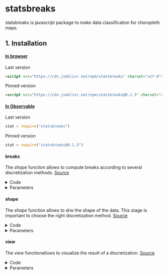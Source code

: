 # statsbreaks

statsbreaks is javascript package to make data classification for choropleth maps.

## 1. Installation

#### <ins>In browser</ins>

Last version

```html
<script src="https://cdn.jsdelivr.net/npm/statsbreaks" charset="utf-8"></script>
```

Pinned version

```html
<script src="https://cdn.jsdelivr.net/npm/statsbreaks@0.1.3" charset="utf-8"></script>
```

#### <ins>In Observable</ins>

Last version

~~~js
stat = require("statsbreaks")
~~~

Pinned version

~~~js
stat = require("statsbreaks@0.1.3")
~~~

#### breaks

The *shape* function allows to compute breaks according to several discretization methods. [Source](https://github.com/neocarto/statsbreaks/blob/main/src/breaks.js)

<details><summary>Code</summary>

  ~~~js
  stat.breaks({ values: data, method: "jenks", nb: 5, precision: 0 })
  ~~~

</details>

<details><summary>Parameters</summary>

- <b>values</b>: an array of quantitative values
- <b>method</b>: method of discretization. "quantile", "q6", "equal", "jenks".
- <b>nb</b>: number of classes
- <b>precision</b> : rounding. 2 transfom 35667.877876 to 35667.87 -2 transfom 35667.877876 to 35600.

</details>

#### shape

The *shape* function allows to drw the shape of the data. This stage is important to choose the right discretization method. [Source](https://github.com/neocarto/statsbreaks/blob/main/src/shape.js)

<details><summary>Code</summary>

  ~~~js
  stat.shape(data, precision, marks, log)
  ~~~

</details>

<details><summary>Parameters</summary>

- <b>data</b>: an array of quantitative values
- <b>precision</b>: a number. Curve accuracy (default:25)
- <b>marks</b>: a boolean (default true)
- <b>log</b> : a boolen. transforms into a logarithm (default: false)

</details>

#### view

The *view* functionallows to visualize the result of a discretization. [Source](https://github.com/neocarto/statsbreaks/blob/main/src/view.js)

<details><summary>Code</summary>

  ~~~js
  stat.view(breaks, colors, data)
)
  ~~~

</details>

<details><summary>Parameters</summary>

- <b>breaks</b>: an array n breaks
- <b>colors</b>: an array of n-1 colors (optionnal)
- <b>data</b> : input data set to display ticks (optionnal)
-
</details>
